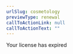 ```yaml
---
urlSlug: cosmetology
previewType: renewal
callToActionLink: null
callToActionText: ""
---
```


Your license has expired
